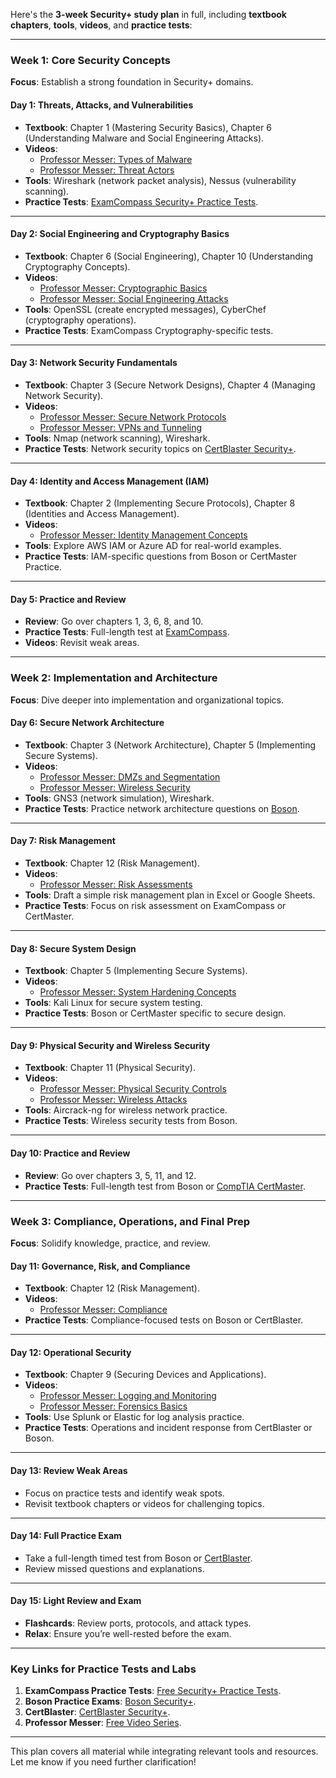 Here's the **3-week Security+ study plan** in full, including **textbook chapters**, **tools**, **videos**, and **practice tests**:

---

### **Week 1: Core Security Concepts**
**Focus**: Establish a strong foundation in Security+ domains.

#### **Day 1: Threats, Attacks, and Vulnerabilities**
- **Textbook**: Chapter 1 (Mastering Security Basics), Chapter 6 (Understanding Malware and Social Engineering Attacks).
- **Videos**: 
  - [Professor Messer: Types of Malware](https://www.youtube.com/watch?v=BlNNIZYIbbk)
  - [Professor Messer: Threat Actors](https://www.youtube.com/watch?v=udVPfG2GBgE)
- **Tools**: Wireshark (network packet analysis), Nessus (vulnerability scanning).
- **Practice Tests**: [ExamCompass Security+ Practice Tests](https://www.examcompass.com/comptia/security-plus-certification/free-security-plus-practice-tests).

---

#### **Day 2: Social Engineering and Cryptography Basics**
- **Textbook**: Chapter 6 (Social Engineering), Chapter 10 (Understanding Cryptography Concepts).
- **Videos**: 
  - [Professor Messer: Cryptographic Basics](https://www.youtube.com/watch?v=jKfup6gGUjA)
  - [Professor Messer: Social Engineering Attacks](https://www.youtube.com/watch?v=5IEsXcL-YAQ)
- **Tools**: OpenSSL (create encrypted messages), CyberChef (cryptography operations).
- **Practice Tests**: ExamCompass Cryptography-specific tests.

---

#### **Day 3: Network Security Fundamentals**
- **Textbook**: Chapter 3 (Secure Network Designs), Chapter 4 (Managing Network Security).
- **Videos**: 
  - [Professor Messer: Secure Network Protocols](https://www.youtube.com/watch?v=Xq43mQaHoQE)
  - [Professor Messer: VPNs and Tunneling](https://www.youtube.com/watch?v=ZGG3jHYNvj8)
- **Tools**: Nmap (network scanning), Wireshark.
- **Practice Tests**: Network security topics on [CertBlaster Security+](https://www.certblaster.com/securityplus-certification-practice-tests/).

---

#### **Day 4: Identity and Access Management (IAM)**
- **Textbook**: Chapter 2 (Implementing Secure Protocols), Chapter 8 (Identities and Access Management).
- **Videos**: 
  - [Professor Messer: Identity Management Concepts](https://www.youtube.com/watch?v=W0lI6BXtFwQ)
- **Tools**: Explore AWS IAM or Azure AD for real-world examples.
- **Practice Tests**: IAM-specific questions from Boson or CertMaster Practice.

---

#### **Day 5: Practice and Review**
- **Review**: Go over chapters 1, 3, 6, 8, and 10.
- **Practice Tests**: Full-length test at [ExamCompass](https://www.examcompass.com/comptia/security-plus-certification/free-security-plus-practice-tests).
- **Videos**: Revisit weak areas.

---

### **Week 2: Implementation and Architecture**
**Focus**: Dive deeper into implementation and organizational topics.

#### **Day 6: Secure Network Architecture**
- **Textbook**: Chapter 3 (Network Architecture), Chapter 5 (Implementing Secure Systems).
- **Videos**: 
  - [Professor Messer: DMZs and Segmentation](https://www.youtube.com/watch?v=51Ha0XsOdLs)
  - [Professor Messer: Wireless Security](https://www.youtube.com/watch?v=xlTh22WnCkM)
- **Tools**: GNS3 (network simulation), Wireshark.
- **Practice Tests**: Practice network architecture questions on [Boson](https://www.boson.com/comptia/securityplus).

---

#### **Day 7: Risk Management**
- **Textbook**: Chapter 12 (Risk Management).
- **Videos**: 
  - [Professor Messer: Risk Assessments](https://www.youtube.com/watch?v=QfZhSkDKGjw)
- **Tools**: Draft a simple risk management plan in Excel or Google Sheets.
- **Practice Tests**: Focus on risk assessment on ExamCompass or CertMaster.

---

#### **Day 8: Secure System Design**
- **Textbook**: Chapter 5 (Implementing Secure Systems).
- **Videos**: 
  - [Professor Messer: System Hardening Concepts](https://www.youtube.com/watch?v=qCt2PHdMG5E)
- **Tools**: Kali Linux for secure system testing.
- **Practice Tests**: Boson or CertMaster specific to secure design.

---

#### **Day 9: Physical Security and Wireless Security**
- **Textbook**: Chapter 11 (Physical Security).
- **Videos**: 
  - [Professor Messer: Physical Security Controls](https://www.youtube.com/watch?v=TwHhgDD1_N8)
  - [Professor Messer: Wireless Attacks](https://www.youtube.com/watch?v=lfRDzMdNBDA)
- **Tools**: Aircrack-ng for wireless network practice.
- **Practice Tests**: Wireless security tests from Boson.

---

#### **Day 10: Practice and Review**
- **Review**: Go over chapters 3, 5, 11, and 12.
- **Practice Tests**: Full-length test from Boson or [CompTIA CertMaster](https://www.comptia.org/training/certmaster).

---

### **Week 3: Compliance, Operations, and Final Prep**
**Focus**: Solidify knowledge, practice, and review.

#### **Day 11: Governance, Risk, and Compliance**
- **Textbook**: Chapter 12 (Risk Management).
- **Videos**: 
  - [Professor Messer: Compliance](https://www.youtube.com/watch?v=ygZ8GHGOWmw)
- **Practice Tests**: Compliance-focused tests on Boson or CertBlaster.

---

#### **Day 12: Operational Security**
- **Textbook**: Chapter 9 (Securing Devices and Applications).
- **Videos**: 
  - [Professor Messer: Logging and Monitoring](https://www.youtube.com/watch?v=fwUQGGeR_rM)
  - [Professor Messer: Forensics Basics](https://www.youtube.com/watch?v=V54tqAr3eu4)
- **Tools**: Use Splunk or Elastic for log analysis practice.
- **Practice Tests**: Operations and incident response from CertBlaster or Boson.

---

#### **Day 13: Review Weak Areas**
- Focus on practice tests and identify weak spots.
- Revisit textbook chapters or videos for challenging topics.

---

#### **Day 14: Full Practice Exam**
- Take a full-length timed test from Boson or [CertBlaster](https://www.certblaster.com/securityplus-certification-practice-tests/).
- Review missed questions and explanations.

---

#### **Day 15: Light Review and Exam**
- **Flashcards**: Review ports, protocols, and attack types.
- **Relax**: Ensure you’re well-rested before the exam.

---

### **Key Links for Practice Tests and Labs**
1. **ExamCompass Practice Tests**: [Free Security+ Practice Tests](https://www.examcompass.com/comptia/security-plus-certification/free-security-plus-practice-tests).
2. **Boson Practice Exams**: [Boson Security+](https://www.boson.com/comptia/securityplus).
3. **CertBlaster**: [CertBlaster Security+](https://www.certblaster.com/securityplus-certification-practice-tests/).
4. **Professor Messer**: [Free Video Series](https://www.professormesser.com/security-plus/sy0-601/sy0-601-training-course/).

---

This plan covers all material while integrating relevant tools and resources. Let me know if you need further clarification!
